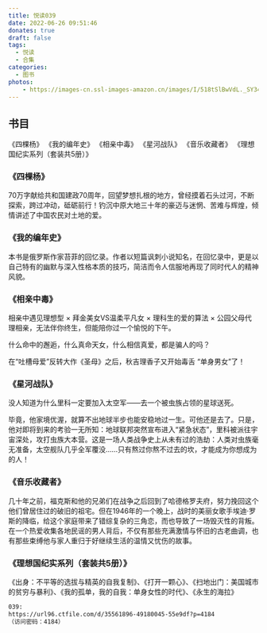 ```yaml
---
title: 悦读039
date: 2022-06-26 09:51:46
donates: true
draft: false
tags:
  - 悦读
  - 合集
categories:
  - 图书
photos:
    - https://images-cn.ssl-images-amazon.cn/images/I/518tSlBwVdL._SY346_.jpg
---
```


## 书目

《四棵杨》 
《我的编年史》 
《相亲中毒》 
《星河战队》 
《音乐收藏者》 
《理想国纪实系列（套装共5册）》 

<!--more-->

### 《四棵杨》

70万字献给共和国建政70周年，回望梦想扎根的地方，曾经摸着石头过河，不断探索，跨过冲动，砥砺前行！钓沉中原大地三十年的豪迈与迷惘、苦难与辉煌，倾情讲述了中国农民对土地的爱。

### 《我的编年史》

本书是俄罗斯作家苔菲的回忆录。作者以短篇讽刺小说知名，在回忆录中，更是以自己特有的幽默与深入性格本质的技巧，简洁而令人信服地再现了同时代人的精神风貌。

### 《相亲中毒》

相亲中遇见理想型 × 拜金美女VS温柔平凡女 × 理科生的爱的算法 × 公园父母代理相亲，无法伴你终生，但能陪你过一个愉悦的下午。

什么命中的邂逅，什么真命天女，什么相信真爱，都是骗人的吗？

在“吐槽母爱”反转大作《圣母》之后，秋吉理香子又开始毒舌 “单身男女”了！

### 《星河战队》

没人知道为什么里科一定要加入太空军——去一个被虫族占领的星球送死。

毕竟，他家境优渥，就算不出地球半步也能安稳地过一生。可他还是去了。只是，他对即将到来的考验一无所知：地球联邦突然宣布进入“紧急状态”，里科被派往宇宙深处，攻打虫族大本营。这是一场人类战争史上从未有过的浩劫：人类对虫族毫无准备，太空舰队几乎全军覆没……只有熬过你熬不过去的坎，才能成为你想成为的人！

### 《音乐收藏者》

几十年之前，福克斯和他的兄弟们在战争之后回到了哈德格罗夫府，努力挽回这个他们曾居住过的破旧的祖宅。但在1946年的一个晚上，战时的美丽女歌手埃迪·罗斯的降临，给这个家庭带来了错综复杂的三角恋，而也导致了一场毁灭性的背叛。在一个热爱收集各地民谣的男人背后，不仅有那些充满激情与怀旧的古老曲调，也有那些束缚他与家人重归于好继续生活的温情又忧伤的故事。

### 《理想国纪实系列（套装共5册）》

《出身：不平等的选拔与精英的自我复制》、《打开一颗心》、《扫地出门：美国城市的贫穷与暴利》、《我的孤单，我的自我：单身女性的时代》、《永生的海拉》

```bash
039: 
https://url96.ctfile.com/d/35561896-49180045-55e9df?p=4184
（访问密码：4184）
```